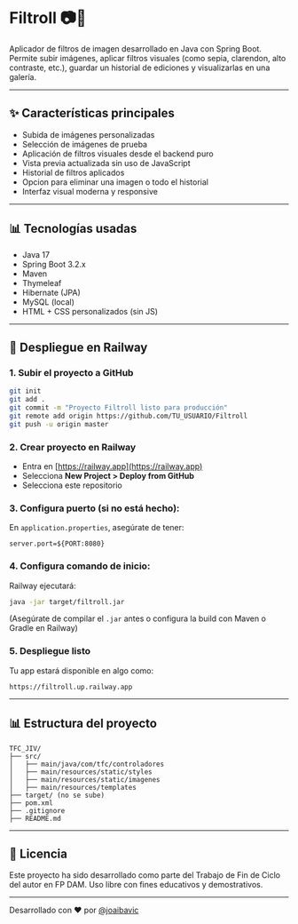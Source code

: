 # Filtroll 📷🌟

Aplicador de filtros de imagen desarrollado en Java con Spring Boot. Permite subir imágenes, aplicar filtros visuales (como sepia, clarendon, alto contraste, etc.), guardar un historial de ediciones y visualizarlas en una galería.

---

## ✨ Características principales
- Subida de imágenes personalizadas
- Selección de imágenes de prueba
- Aplicación de filtros visuales desde el backend puro
- Vista previa actualizada sin uso de JavaScript
- Historial de filtros aplicados
- Opcion para eliminar una imagen o todo el historial
- Interfaz visual moderna y responsive

---

## 📊 Tecnologías usadas
- Java 17
- Spring Boot 3.2.x
- Maven
- Thymeleaf
- Hibernate (JPA)
- MySQL (local)
- HTML + CSS personalizados (sin JS)

---

## 🚀 Despliegue en Railway

### 1. Subir el proyecto a GitHub
```bash
git init
git add .
git commit -m "Proyecto Filtroll listo para producción"
git remote add origin https://github.com/TU_USUARIO/Filtroll
git push -u origin master
```

### 2. Crear proyecto en Railway
- Entra en [https://railway.app](https://railway.app)
- Selecciona **New Project > Deploy from GitHub**
- Selecciona este repositorio

### 3. Configura puerto (si no está hecho):
En `application.properties`, asegúrate de tener:
```properties
server.port=${PORT:8080}
```

### 4. Configura comando de inicio:
Railway ejecutará:
```bash
java -jar target/filtroll.jar
```
(Asegúrate de compilar el `.jar` antes o configura la build con Maven o Gradle en Railway)

### 5. Despliegue listo
Tu app estará disponible en algo como:
```
https://filtroll.up.railway.app
```

---

## 📊 Estructura del proyecto
```
TFC_JIV/
├── src/
│   ├── main/java/com/tfc/controladores
│   ├── main/resources/static/styles
│   ├── main/resources/static/imagenes
│   ├── main/resources/templates
├── target/ (no se sube)
├── pom.xml
├── .gitignore
├── README.md
```

---

## 📖 Licencia
Este proyecto ha sido desarrollado como parte del Trabajo de Fin de Ciclo del autor en FP DAM. Uso libre con fines educativos y demostrativos.

---

Desarrollado con ❤ por [@joaibavic](https://github.com/joaibavic)
